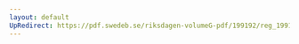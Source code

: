 ```yaml
---
layout: default
UpRedirect: https://pdf.swedeb.se/riksdagen-volumeG-pdf/199192/reg_199192/reg_199192_0073.pdf
---
```

